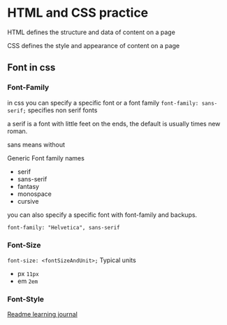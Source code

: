 # HTML and CSS practice

HTML defines the structure and data of content on a page

CSS defines the style and appearance of content on a page

## Font in css

### Font-Family
in css you can specify a specific font or a font family
`font-family: sans-serif;` specifies non serif fonts

a serif is a font with little feet on the ends, the default is usually times new roman.

sans means without 

Generic Font family names
- serif
- sans-serif
- fantasy
- monospace
- cursive

you can also specify a specific font with font-family and backups.

`font-family: "Helvetica", sans-serif`

### Font-Size

`font-size: <fontSizeAndUnit>;`
Typical units
- px  `11px`
- em  `2em`

### Font-Style

[Readme learning journal](README.md)